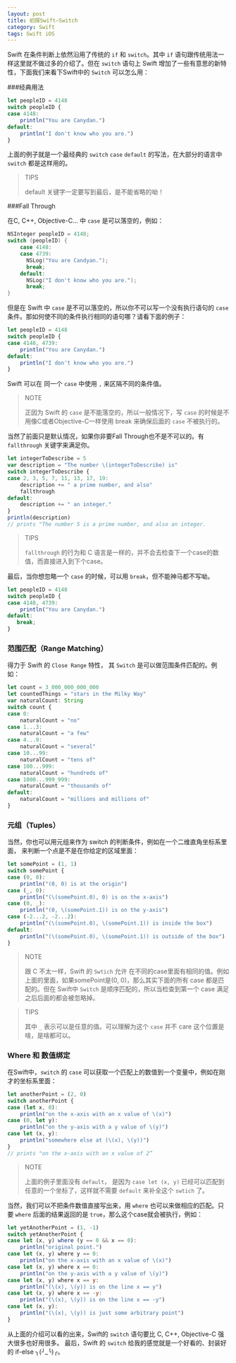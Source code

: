 ```yaml
---
layout: post
title: 初探Swift—Switch
category: Swift
tags: Swift iOS
---
```


Swift 在条件判断上依然沿用了传统的 `if` 和 `switch`。其中 `if` 语句跟传统用法一样这里就不做过多的介绍了。但在 `switch` 语句上 Swift 增加了一些有意思的新特性，下面我们来看下Swift中的 `Switch` 可以怎么用：

###经典用法

```javascript
let peopleID = 4148
switch peopleID {
case 4148:
    println("You are Canydan.")
default:
    println("I don't know who you are.")
}
```

上面的例子就是一个最经典的 `switch` `case` `default` 的写法，在大部分的语言中 `switch` 都是这样用的。

> TIPS
>
> default 关键字一定要写到最后，是不能省略的呦！

###Fall Through

在C, C++, Objective-C... 中 `case` 是可以落空的，例如：

```objectivec
NSInteger peopleID = 4148;
switch (peopleID) {
    case 4148:
    case 4739:
      NSLog("You are Candyan.");
      break;
    default:
      NSLog("I don't know who you are.");
      break;
}
```

但是在 Swift 中 `case` 是不可以落空的，所以你不可以写一个没有执行语句的 `case` 条件。那如何使不同的条件执行相同的语句哪？请看下面的例子：

```javascript
let peopleID = 4148
switch peopleID {
case 4148, 4739:
    println("You are Canydan.")
default:
    println("I don't know who you are.")
}
```

Swift 可以在 同一个 `case` 中使用 `,` 来区隔不同的条件值。

> NOTE
>
> 正因为 Swift 的 `case` 是不能落空的，所以一般情况下，写 `case` 的时候是不用像C或者Objective-C一样使用 break 来确保后面的 `case` 不被执行的。 

当然了前面只是默认情况，如果你非要Fall Through也不是不可以的。有 `fallthrough` 关键字来满足你。

```javascript
let integerToDescribe = 5
var description = "The number \(integerToDescribe) is"
switch integerToDescribe {
case 2, 3, 5, 7, 11, 13, 17, 19:
    description += " a prime number, and also"
    fallthrough
default:
    description += " an integer."
}
println(description)
// prints "The number 5 is a prime number, and also an integer.
```

> TIPS
>
> `fallthrough` 的行为和 C 语言是一样的，并不会去检查下一个case的数值，而直接进入到下个case。

最后，当你想忽略一个 `case` 的时候，可以用 `break`，但不能神马都不写呦。

```javascript
let peopleID = 4148
switch peopleID {
case 4148, 4739:
    println("You are Canydan.")
default:
   break;
}
```

### 范围匹配（Range Matching）

得力于 Swift 的 `Close Range` 特性， 其 `Switch` 是可以做范围条件匹配的。例如：

```javascript
let count = 3_000_000_000_000
let countedThings = "stars in the Milky Way"
var naturalCount: String
switch count {
case 0:
    naturalCount = "no"
case 1...3:
    naturalCount = "a few"
case 4...9:
    naturalCount = "several"
case 10...99:
    naturalCount = "tens of"
case 100...999:
    naturalCount = "hundreds of"
case 1000...999_999:
    naturalCount = "thousands of"
default:
    naturalCount = "millions and millions of"
}
```
### 元组（Tuples）

当然，你也可以用元组来作为 switch 的判断条件，例如在一个二维直角坐标系里面， 来判断一个点是不是在你给定的区域里面：

```javascript
let somePoint = (1, 1)
switch somePoint {
case (0, 0):
    println("(0, 0) is at the origin")
case (_, 0):
    println("(\(somePoint.0), 0) is on the x-axis")
case (0, _):
    println("(0, \(somePoint.1)) is on the y-axis")
case (-2...2, -2...2):
    println("(\(somePoint.0), \(somePoint.1)) is inside the box")
default:
    println("(\(somePoint.0), \(somePoint.1)) is outside of the box")
}
```

> NOTE
>
> 跟 C 不太一样，Swift 的 `Swtich` 允许 在不同的case里面有相同的值。例如上面的里面，如果somePoint是(0, 0)，那么其实下面的所有 case 都是匹配的。但在 Swift中 `Switch` 是顺序匹配的，所以当检查到第一个 case 满足之后后面的都会被忽略掉。

> TIPS
>
> 其中 `_` 表示可以是任意的值。可以理解为这个 `case` 并不 care 这个位置是啥，是啥都可以。


### Where 和 数值绑定


在Swift中，`switch` 的 `case` 可以获取一个匹配上的数值到一个变量中，例如在刚才的坐标系里面：

```javascript
let anotherPoint = (2, 0)
switch anotherPoint {
case (let x, 0):
    println("on the x-axis with an x value of \(x)")
case (0, let y):
    println("on the y-axis with a y value of \(y)")
case let (x, y):
    println("somewhere else at (\(x), \(y))")
}
// prints "on the x-axis with an x value of 2”
```

> NOTE
>
> 上面的例子里面没有 `default`， 是因为 `case let (x, y)` 已经可以匹配到任意的一个坐标了，这样就不需要 `default` 来补全这个 `swtich` 了。

当然，我们可以不把条件数值直接写出来，用 `where` 也可以来做相应的匹配。只要 `where` 后面的结果返回的是 `true`，那么这个case就会被执行，例如：

```javascript
let yetAnotherPoint = (1, -1)
switch yetAnotherPoint {
case let (x, y) where (y == 0 && x == 0):
    println("original point.")
case let (x, y) where y == 0:
    println("on the x-axis with an x value of \(x)")
case let (x, y) where x == 0:
    println("on the y-axis with a y value of \(y)")
case let (x, y) where x == y:
    println("(\(x), \(y)) is on the line x == y")
case let (x, y) where x == -y:
    println("(\(x), \(y)) is on the line x == -y")
case let (x, y):
    println("(\(x), \(y)) is just some arbitrary point")
}
```

从上面的介绍可以看的出来，Swift的 `switch` 语句要比 C, C++, Objective-C 强大很多也好用很多。
最后，Swift 的 `switch` 给我的感觉就是一个好看的、封装好的 if-else ╮(╯_╰)╭。